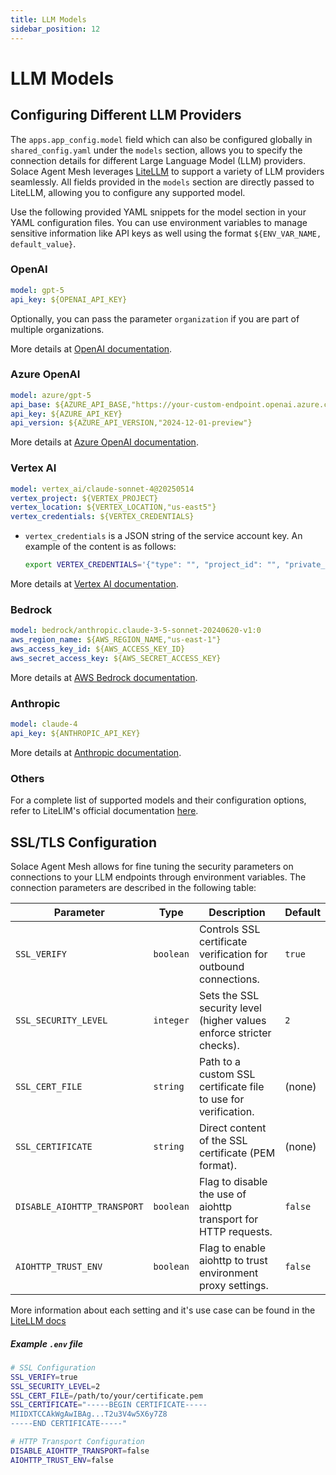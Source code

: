 ```yaml
---
title: LLM Models
sidebar_position: 12
---
```


# LLM Models

## Configuring Different LLM Providers

The `apps.app_config.model` field which can also be configured globally in `shared_config.yaml` under the `models` section, allows you to specify the connection details for different Large Language Model (LLM) providers. Solace Agent Mesh leverages [LiteLLM](https://docs.litellm.ai/docs/providers) to support a variety of LLM providers seamlessly. All fields provided in the `models` section are directly passed to LiteLLM, allowing you to configure any supported model.

Use the following provided YAML snippets for the model section in your YAML configuration files. You can use environment variables to manage sensitive information like API keys as well using the format `${ENV_VAR_NAME, default_value}`.

### OpenAI

```yaml
model: gpt-5
api_key: ${OPENAI_API_KEY}
```

Optionally, you can pass the parameter `organization` if you are part of multiple organizations.

More details at [OpenAI documentation](https://docs.litellm.ai/docs/providers/openai).

### Azure OpenAI

```yaml
model: azure/gpt-5
api_base: ${AZURE_API_BASE,"https://your-custom-endpoint.openai.azure.com/"}
api_key: ${AZURE_API_KEY}
api_version: ${AZURE_API_VERSION,"2024-12-01-preview"}
```

More details at [Azure OpenAI documentation](https://docs.litellm.ai/docs/providers/azure/).

### Vertex AI


```yaml
model: vertex_ai/claude-sonnet-4@20250514
vertex_project: ${VERTEX_PROJECT}
vertex_location: ${VERTEX_LOCATION,"us-east5"}
vertex_credentials: ${VERTEX_CREDENTIALS}
```

- `vertex_credentials` is a JSON string of the service account key.
  An example of the content is as follows:
  ```sh
  export VERTEX_CREDENTIALS='{"type": "", "project_id": "", "private_key_id": "", "private_key": "", "client_email": "", "client_id": "", "auth_uri": "", "token_uri": "", "auth_provider_x509_cert_url": "", "client_x509_cert_url": "", "universe_domain": ""}'
  ```

More details at [Vertex AI documentation](https://docs.litellm.ai/docs/providers/vertex).

### Bedrock


```yaml
model: bedrock/anthropic.claude-3-5-sonnet-20240620-v1:0
aws_region_name: ${AWS_REGION_NAME,"us-east-1"}
aws_access_key_id: ${AWS_ACCESS_KEY_ID}
aws_secret_access_key: ${AWS_SECRET_ACCESS_KEY}
```

More details at [AWS Bedrock documentation](https://docs.litellm.ai/docs/providers/bedrock).

### Anthropic


```yaml
model: claude-4
api_key: ${ANTHROPIC_API_KEY}
```

More details at [Anthropic documentation](https://docs.litellm.ai/docs/providers/anthropic).



### Others

For a complete list of supported models and their configuration options, refer to LiteLlM's official documentation [here](https://docs.litellm.ai/docs/providers).

## SSL/TLS Configuration 

Solace Agent Mesh allows for fine tuning the security parameters on connections to your LLM endpoints through environment variables. The connection parameters are described in the following table:

| Parameter                  | Type      | Description                                                        | Default   |
|----------------------------|-----------|--------------------------------------------------------------------|-----------|
| `SSL_VERIFY`               | `boolean` | Controls SSL certificate verification for outbound connections.    | `true`    |
| `SSL_SECURITY_LEVEL`       | `integer` | Sets the SSL security level (higher values enforce stricter checks). | `2`       |
| `SSL_CERT_FILE`            | `string`  | Path to a custom SSL certificate file to use for verification.     | (none)    |
| `SSL_CERTIFICATE`          | `string`  | Direct content of the SSL certificate (PEM format).                | (none)    |
| `DISABLE_AIOHTTP_TRANSPORT`| `boolean` | Flag to disable the use of aiohttp transport for HTTP requests.    | `false`   |
| `AIOHTTP_TRUST_ENV`        | `boolean` | Flag to enable aiohttp to trust environment proxy settings.        | `false`   |

More information about each setting and it's use case can be found in the [LiteLLM docs](https://docs.litellm.ai/docs/guides/security_settings) 

##### Example `.env` file
```bash
# SSL Configuration
SSL_VERIFY=true
SSL_SECURITY_LEVEL=2
SSL_CERT_FILE=/path/to/your/certificate.pem
SSL_CERTIFICATE="-----BEGIN CERTIFICATE-----
MIIDXTCCAkWgAwIBAg...T2u3V4w5X6y7Z8
-----END CERTIFICATE-----"

# HTTP Transport Configuration
DISABLE_AIOHTTP_TRANSPORT=false
AIOHTTP_TRUST_ENV=false
```
